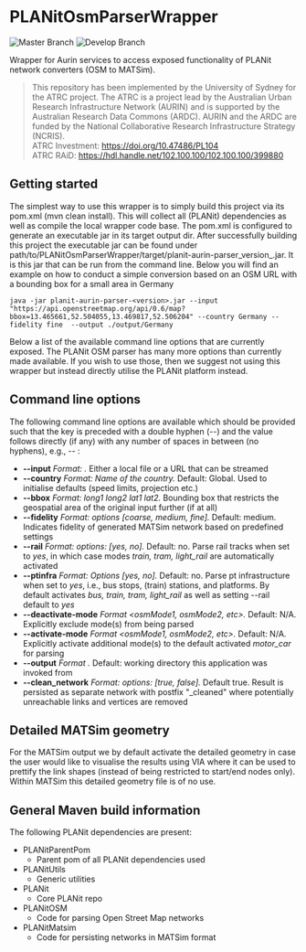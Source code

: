 # PLANitOsmParserWrapper

![Master Branch](https://github.com/AURIN-OFFICE/PLANitOsmParserWrapper/actions/workflows/maven_master.yml/badge.svg?branch=master)
![Develop Branch](https://github.com/AURIN-OFFICE/PLANitOsmParserWrapper/actions/workflows/maven_develop.yml/badge.svg?branch=develop)

Wrapper for Aurin services to access exposed functionality of PLANit network converters (OSM to MATSim).

> This repository has been implemented by the University of Sydney for the ATRC project. The ATRC is a project lead by the Australian Urban Research Infrastructure Network (AURIN) and is supported by the Australian Research Data Commons (ARDC). AURIN and the ARDC are funded by the National Collaborative Research Infrastructure Strategy (NCRIS).  
ATRC Investment: https://doi.org/10.47486/PL104  
ATRC RAiD: https://hdl.handle.net/102.100.100/102.100.100/399880  

## Getting started

The simplest way to use this wrapper is to simply build this project via its pom.xml (mvn clean install). This will collect all (PLANit) dependencies as well as compile the local wrapper code base. The pom.xml is configured to generate an executable jar in its target output dir. After successfully building this project the executable jar can be found under path/to/PLANitOsmParserWrapper/target/planit-aurin-parser_version_.jar. It is this jar that can be run from the command line. Below you will find an example on how to conduct a simple conversion based on an OSM URL with a bounding box for a small area in Germany

```
java -jar planit-aurin-parser-<version>.jar --input "https://api.openstreetmap.org/api/0.6/map?bbox=13.465661,52.504055,13.469817,52.506204" --country Germany --fidelity fine  --output ./output/Germany
```

Below a list of the available command line options that are currently exposed. The PLANit OSM parser has many more options than currently made available. If you wish to use those, then we suggest not using this wrapper but instead directly utilise the PLANit platform instead.

## Command line options

The following command line options are available which should be provided such that the key is preceded with a double hyphen (--) and the value follows directly (if any) with any number of spaces in between (no hyphens), e.g., --<key> <value>:
 
 * **--input**    *Format: <path to input file>.* Either a local file or a URL that can be streamed
 * **--country**  *Format: Name of the country.* Default: Global. Used to initialise defaults (speed limits, projection etc.) 
 * **--bbox**     *Format: long1 long2 lat1 lat2.* Bounding box that restricts the geospatial area of the original input further (if at all)
 * **--fidelity** *Format: options [coarse, medium, fine].* Default: medium. Indicates fidelity of generated MATSim network based on predefined settings
 * **--rail** *Format: options: [yes, no].* Default: no. Parse rail tracks when set to *yes*, in which case modes *train, tram, light_rail* are automatically activated  
 * **--ptinfra** *Format: Options [yes, no].* Default: no. Parse pt infrastructure when set to *yes*, i.e., bus stops, (train) stations, and platforms. By default activates *bus, train, tram, light_rail* as well as setting --rail default to *yes*
 * **--deactivate-mode** *Format <osmMode1, osmMode2, etc>.* Default: N/A. Explicitly exclude mode(s) from being parsed
 * **--activate-mode** *Format <osmMode1, osmMode2, etc>.* Default: N/A. Explicitly activate additional mode(s) to the default activated *motor_car* for parsing
 * **--output** *Format <path to output directory>.* Default: working directory this application was invoked from
 * **--clean_network** *Format: options: [true, false].* Default true. Result is persisted as separate network with postfix "_cleaned" where potentially unreachable links and vertices are removed
 
## Detailed MATSim geometry

For the MATSim output we by default activate the detailed geometry in case the user would like to visualise the results using VIA
where it can be used to prettify the link shapes (instead of being restricted to start/end nodes only). Within MATSim this detailed geometry file is of no use.

## General Maven build information 

The following PLANit dependencies are present:

* PLANitParentPom
    * Parent pom of all PLANit dependencies used
* PLANitUtils
    * Generic utilities 
* PLANit
    * Core PLANit repo 
* PLANitOSM
    * Code for parsing Open Street Map networks 
* PLANitMatsim
    * Code for persisting networks in MATSim format
